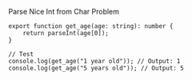 Parse Nice Int from Char Problem

    export function get_age(age: string): number {
        return parseInt(age[0]);
    }
    
    // Test
    console.log(get_age("1 year old")); // Output: 1
    console.log(get_age("5 years old")); // Output: 5
